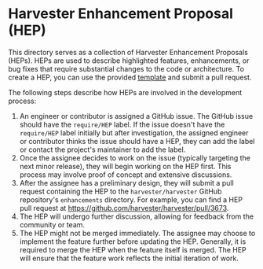 # Harvester Enhancement Proposal (HEP)

This directory serves as a collection of Harvester Enhancement Proposals (HEPs). HEPs are used to describe highlighted features, enhancements, or bug fixes that require substantial changes to the code or architecture. To create a HEP, you can use the provided [template](./YYYYMMDD-template.md) and submit a pull request.

The following steps describe how HEPs are involved in the development process:

1. An engineer or contributor is assigned a GitHub issue. The GitHub issue should have the `require/HEP` label. If the issue doesn't have the `require/HEP` label initially but after investigation, the assigned engineer or contributor thinks the issue should have a HEP, they can add the label or contact the project's maintainer to add the label.
1. Once the assignee decides to work on the issue (typically targeting the next minor release), they will begin working on the HEP first. This process may involve proof of concept and extensive discussions.
1. After the assignee has a preliminary design, they will submit a pull request containing the HEP to the `harvester/harvester` GitHub repository's `enhancements` directory. For example, you can find a HEP pull request at https://github.com/harvester/harvester/pull/3673.
1. The HEP will undergo further discussion, allowing for feedback from the community or team.
1. The HEP might not be merged immediately. The assignee may choose to implement the feature further before updating the HEP. Generally, it is required to merge the HEP when the feature itself is merged. The HEP will ensure that the feature work reflects the initial iteration of work.
